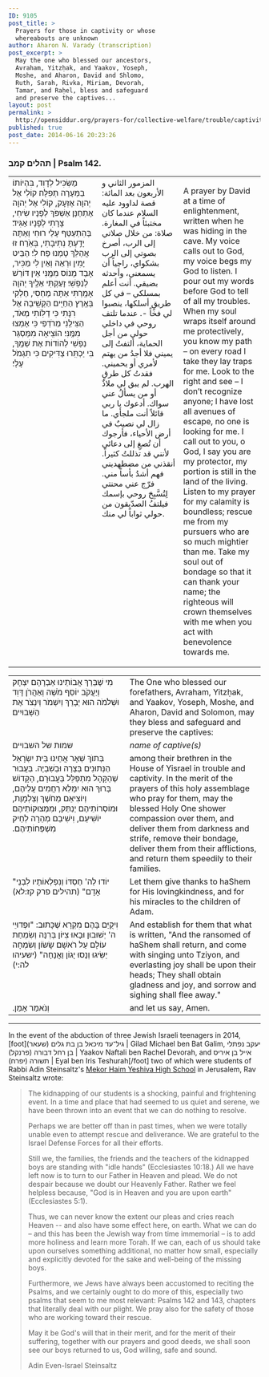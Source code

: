 ```yaml
---
ID: 9105
post_title: >
  Prayers for those in captivity or whose
  whereabouts are unknown
author: Aharon N. Varady (transcription)
post_excerpt: >
  May the one who blessed our ancestors,
  Avraham, Yitzḥak, and Yaakov, Yoseph,
  Moshe, and Aharon, David and Shlomo,
  Ruth, Sarah, Rivka, Miriam, Devorah,
  Tamar, and Raḥel, bless and safeguard
  and preserve the captives...
layout: post
permalink: >
  http://opensiddur.org/prayers-for/collective-welfare/trouble/captivity/misheberakh-for-those-held-in-captivity/
published: true
post_date: 2014-06-16 20:23:26
---
```

<h3>תהלים קמב | Psalm 142.</h3>
<table style="margin-left: auto;margin-right: auto;">
<tbody>
<tr>
<td style="vertical-align:top;" width="33%">
<div class="liturgy"><span lang="he">
מַשְׂכִּיל לְדָוִד, בִּהְיוֹתוֹ בַמְּעָרָה תְפִלָּה׃ קוֹלִי אֶל יְהוָה אֶזְעָק, קוֹלִי אֶל יְהוָה אֶתְחַנָּן׃ אֶשְׁפֹּךְ לְפָנָיו שִׂיחִי, צָרָתִי לְפָנָיו אַגִּיד׃ בְּהִתְעַטֵּף עָלַי רוּחִי וְאַתָּה יָדַֽעְתָּ נְתִיבָתִי, בְּאֹֽרַח זוּ אֲהַלֵּךְ טָמְנוּ פַח לִי׃ הַבֵּיט יָמִין וּרְאֵה וְאֵין לִי מַכִּיר, אָבַד מָנוֹס מִמֶּֽנִּי אֵין דּוֹרֵשׁ לְנַפְשִׁי׃ זָעַקְתִּי אֵלֶֽיךָ יְהוָה אָמַֽרְתִּי אַתָּה מַחְסִי, חֶלְקִי בְּאֶֽרֶץ הַחַיִּֽים׃ הַקְשִֽׁיבָה אֶל רִנָּתִי כִּי דַלּֽוֹתִי מְאֹד, הַצִּילֵֽנִי מֵרֹדְפַי כִּי אָמְצוּ מִמֶּֽנִּי׃ הוֹצִֽיאָה מִמַּסְגֵּר נַפְשִׁי לְהוֹדוֹת אֶת שְׁמֶֽךָ, בִּי יַכְתִּֽרוּ צַדִּיקִים כִּי תִגְמֹל עָלָי׃
</span></div></td>
 
<td style="vertical-align:top;" width="30%">
<div class="arabic"><span lang="ar" xml:lang="ar">
المزمور الثاني و الأربعون بعد المائة:
قصة لداوود عليه السلام عندما كان مختبئاً في المغارة.
صلاة:
من خلال صلاتي إلى الرب، أصرخ بصوتي إلى الرب بشكواي، راجياً أن يسمعني، وأحدثه بضيقي. أنت أعلم بمسلكي – في كل طريقٍ أسلكها، ينصبوا لي فخاً -. عندما تلتف روحي في داخلي حولي من أجل الحماية، ألتفتُ إلى يميني فلا أجدُ من يهتم لأمري أو يحميني. فقدتُ كل طرقِ الهرب. لم يبق لي ملاذٌ أو من يسألُ عني سواك. أدعوك يا ربي قائلاً أنت ملجأي. ما زال لي نصيبٌ في أرض الأحياء، فأرجوك أن تُصغِ إلى دعائي لأنني قد تذللتُ كثيراً. أنقذني من مضطهديني فهم أشدُ بأساً مني. فرّج عني محنتي لِتُسَّبِحَ روحي بإسمك فيلتفُ الصدّيقون من حولي ثواباً لي منك.
</span></div></td>
 
<td style="vertical-align:top;" width="30%"><p />
A prayer by David at a time of enlightenment, written when he was hiding in the cave.
My voice calls out to God, my voice begs my God to listen. I pour out my words before God to tell of all my troubles. When my soul wraps itself around me protectively, you know my path – on every road I take they lay traps for me. Look to the right and see – I don’t recognize anyone; I have lost all avenues of escape, no one is looking for me. I call out to you, o God, I say you are my protector, my portion is still in the land of the living. Listen to my prayer for my calamity is boundless; rescue me from my pursuers who are so much mightier than me. Take my soul out of bondage so that it can thank your name; the righteous will crown themselves with me when you act with benevolence towards me.
</td>
</tr>
</tbody>
</tbody></tbody></tbody></table>

<table style="margin-left: auto;margin-right: auto;">
<tbody>
<tr>
<td style="vertical-align:top;" width="46%">
<div class="liturgy"><span lang="he">
מִי שֶׁבֵּרַךְ אֲבוֹתֵינוּ אַבְרָהָם יִצְחָק וְיַעֲקֹב יוֹסֵף מֹשֶׁה וְאַהֲרֹן דָּוִד וּשְׁלֹמֹה הוּא יְבָרֵךְ וְיִשְׁמֹר וְיִנְצֹר אֶת הַשְּׁבוּיִים׃
</span></div></td>
 
<td style="vertical-align:top;" width="53%"><div class="english">
The One who blessed our forefathers, Avraham, Yitzḥak, and Yaakov, Yoseph, Moshe, and Aharon, David and Solomon, may they bless and safeguard and preserve the captives: 
	</div></td></tr>
<tr><td style="vertical-align:top;" width="46%"><div class="liturgy"><span lang="he">
שמות של השבויים
</span></div></td>
 
<td style="vertical-align:top;" width="53%"><div class="english">
<em>name of captive(s)</em>
	</div></td></tr>
<tr><td style="vertical-align:top;" width="46%"><div class="liturgy"><span lang="he">
בְּתוֺךְ שְׁאָר אֲחֵינוּ בֵּית יִשְׂרָאֵל הַנְּתוּנִים בְּצָרָה וּבְשִׁבְיָה. בַּעֲבוּר שֶׁהַקָּהָל מִתְפַּלֵּל בַּעֲבוּרָם, הַקָּדוֹשׁ בָּרוּךְ הוּא יִמָּלֵא רַחֲמִים עֲלֵיהֶם, וְיוֹצִיאֵם מֵחֹשֶׁךְ וְצַלְמָוֶת, וּמוֹסְרוֹתֵיהֶם יְנַתֵּק, וּמִמְּצוּקוֹתֵיהֶם יוֹשִׁיעֵם, וִישִׁיבֵם מְהֵרָה לְחֵיק מִשְׁפְּחוֹתֵיהֶם.‏
</span></div></td>
 
<td style="vertical-align:top;" width="53%"><div class="english">
among their brethren in the House of Yisrael in trouble and captivity. In the merit of the prayers of this holy assemblage who pray for them, may the blessed Holy One shower compassion over them, and deliver them from darkness and strife, remove their bondage, deliver them from their afflictions, and return them speedily to their families.
	</div></td></tr>
<tr><td style="vertical-align:top;" width="46%"><div class="liturgy"><span lang="he">
"יוֹדוּ לַה' חַסְדּוֹ וְנִפְלְאוֹתָיו לִבְנֵי אָדָם" (תהילים פרק קז:לא)‏
</span></div></td>
 
<td style="vertical-align:top;" width="53%"><div class="english">
Let them give thanks to haShem for His lovingkindness, and for his miracles to the children of Adam.
	</div></td></tr>
<tr><td style="vertical-align:top;" width="46%"><div class="liturgy"><span lang="he">
וִיקֻיַּם בָּהֶם מִקְרָא שֶׁכָּתוּב: "וּפְדוּיֵי ה' יְשׁוּבוּן וּבָאוּ צִיּוֹן בְּרִנָּה וְשִׂמְחַת עוֹלָם עַל רֹאשָׁם שָׂשׂוֹן וְשִׂמְחָה יַשִּׂיגוּ וְנָסוּ יָגוֹן וַאֲנָחָה" (ישעיהו לה:י)‏
</span></div></td>
 
<td style="vertical-align:top;" width="53%"><div class="english">
And establish for them that what is written, "And the ransomed of haShem shall return, and come with singing unto Tziyon, and everlasting joy shall be upon their heads; They shall obtain gladness and joy, and sorrow and sighing shall flee away."
	</div></td></tr>
<tr><td style="vertical-align:top;" width="46%"><div class="liturgy"><span lang="he">
וְנֹאמַר אָמֵן.‏
</span></div></td>
 
<td style="vertical-align:top;" width="53%"><div class="english">
and let us say, Amen.
</td></tr>
</tbody>
</tbody></tbody></tbody></table>



<hr />
In the event of the abduction of three Jewish Israeli teenagers in 2014,[foot]גיל־עד מיכאל בן בת גלים (שעאר)‏ | Gilad Michael ben Bat Galim, יעקב נפתלי בן רחל דבורה (פרנקל)‏ | Yaakov Naftali ben Rachel Devorah, and אייל בן איריס תשורה (יפרח)‏ | Eyal ben Iris Teshurah[/foot] two of which were students of Rabbi Adin Steinsaltz's <a href="http://www.steinsaltz.org/High_School.php">Mekor Haim Yeshiva High School</a> in Jerusalem, Rav Steinsaltz wrote:

<blockquote>The kidnapping of our students is a shocking, painful and frightening event. In a time and place that had seemed to us quiet and serene, we have been thrown into an event that we can do nothing to resolve.

Perhaps we are better off than in past times, when we were totally unable even to attempt rescue and deliverance. We are grateful to the Israel Defense Forces for all their efforts.

Still we, the families, the friends and the teachers of the kidnapped boys are standing with "idle hands" (Ecclesiastes 10:18.) All we have left now is to turn to our Father in Heaven and plead. We do not despair because we doubt our Heavenly Father. Rather we feel helpless because, "God is in Heaven and you are upon earth" (Ecclesiastes 5:1).

Thus, we can never know the extent our pleas and cries reach Heaven -- and also have some effect here, on earth. What we can do – and this has been the Jewish way from time immemorial – is to add more holiness and learn more Torah. If we can, each of us should take upon ourselves something additional, no matter how small, especially and explicitly devoted for the sake and well-being of the missing boys.

Furthermore, we Jews have always been accustomed to reciting the Psalms, and we certainly ought to do more of this, especially two psalms that seem to me most relevant: Psalms 142 and 143, chapters that literally deal with our plight. We pray also for the safety of those who are working toward their rescue.

May it be God's will that in their merit, and for the merit of their suffering, together with our prayers and good deeds, we shall soon see our boys returned to us, God willing, safe and sound.

Adin Even-Israel Steinsaltz</blockquote>